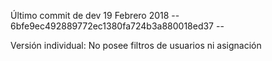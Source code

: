 Último commit de dev 19 Febrero 2018
-- 6bfe9ec492889772ec1380fa724b3a880018ed37 --

Versión individual: No posee filtros de usuarios ni asignación